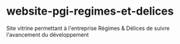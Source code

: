# website-pgi-regimes-et-delices
Site vitrine permettant à l'entreprise Régimes &amp; Délices de suivre l'avancement du développement
